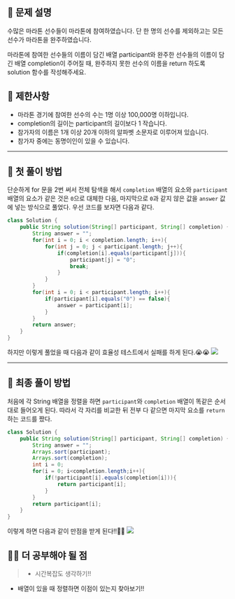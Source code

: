## 📘 문제 설명
수많은 마라톤 선수들이 마라톤에 참여하였습니다. 단 한 명의 선수를 제외하고는 모든 선수가 마라톤을 완주하였습니다.

마라톤에 참여한 선수들의 이름이 담긴 배열 participant와 완주한 선수들의 이름이 담긴 배열 completion이 주어질 때, 완주하지 못한 선수의 이름을 return 하도록 solution 함수를 작성해주세요.

## 📕 제한사항
- 마라톤 경기에 참여한 선수의 수는 1명 이상 100,000명 이하입니다.
- completion의 길이는 participant의 길이보다 1 작습니다.
- 참가자의 이름은 1개 이상 20개 이하의 알파벳 소문자로 이루어져 있습니다.
- 참가자 중에는 동명이인이 있을 수 있습니다.

---
## 🔑 첫 풀이 방법
단순하게 for 문을 2번 써서 전체 탐색을 해서 `completion` 배열의 요소와 `participant` 배열의 요소가 같은 것은 `0`으로 대체한 다음, 마지막으로 `0`과 같지 않은 값을 `answer` 값에 넣는 방식으로 풀었다. 우선 코드를 보자면 다음과 같다.
``` java
class Solution {
    public String solution(String[] participant, String[] completion) {
        String answer = "";
        for(int i = 0; i < completion.length; i++){
            for(int j = 0; j < participant.length; j++){
                if(completion[i].equals(participant[j])){
                    participant[j] = "0";
                    break;
                }
            }
        }
        for(int i = 0; i < participant.length; i++){
            if(participant[i].equals("0") == false){
                answer = participant[i];
            }
        }
        return answer;
    }
}
```
하지만 이렇게 풀었을 때 다음과 같이 효율성 테스트에서 실패를 하게 된다.😭😭
![](https://images.velog.io/images/minseok0818/post/480b7ab2-2840-4755-9ae8-560e98596bac/image.png)

---
## 🔑 최종 풀이 방법
처음에 각 String 배열을  정렬을 하면 `participant`와 `completion` 배열이 똑같은 순서대로 들어오게 된다. 따라서 각 자리를 비교한 뒤 전부 다 같으면 마지막 요소를 `return`하는 코드를 짰다.
``` java
class Solution {
    public String solution(String[] participant, String[] completion) {
        String answer = "";
        Arrays.sort(participant);
        Arrays.sort(completion);
        int i = 0;
        for(i = 0; i<completion.length;i++){
            if(!participant[i].equals(completion[i])){
                return participant[i];
            }   
        }
        return participant[i];
    }
}
```
이렇게 하면 다음과 같이 만점을 받게 된다!!💯💯
![](https://images.velog.io/images/minseok0818/post/362a1af7-a92f-4161-b811-559250ceb9e7/image.png)
## 👨‍🎓 더 공부해야 될 점
> - 시간복잡도 생각하기!!
- 배열이 있을 때 정렬하면 이점이 있는지 찾아보기!!